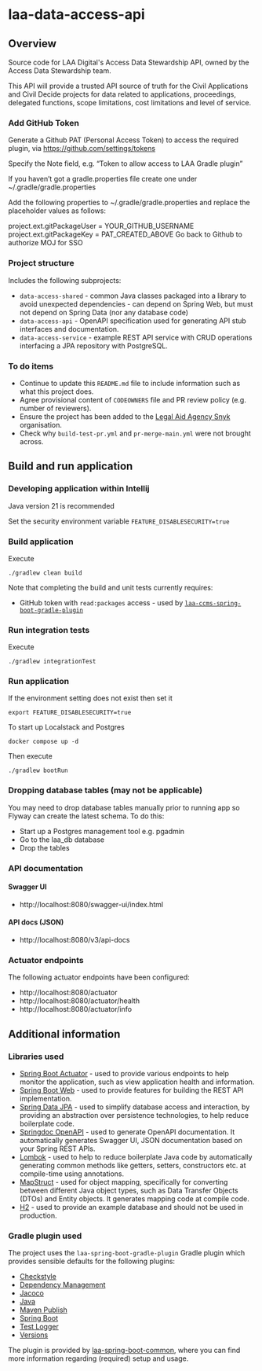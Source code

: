 # laa-data-access-api

## Overview

Source code for LAA Digital's Access Data Stewardship API, owned by the Access Data Stewardship team.

This API will provide a trusted API source of truth for the Civil Applications and Civil Decide projects for data
related to applications, proceedings, delegated functions, scope limitations, cost limitations and level of service.

### Add GitHub Token
Generate a Github PAT (Personal Access Token) to access the required plugin, via https://github.com/settings/tokens

Specify the Note field, e.g. “Token to allow access to LAA Gradle plugin”

If you haven’t got a gradle.properties file create one under ~/.gradle/gradle.properties

Add the following properties to ~/.gradle/gradle.properties and replace the placeholder values as follows:

project.ext.gitPackageUser = YOUR_GITHUB_USERNAME
project.ext.gitPackageKey = PAT_CREATED_ABOVE
Go back to Github to authorize MOJ for SSO

### Project structure
Includes the following subprojects:

- `data-access-shared` - common Java classes packaged into a library to avoid unexpected dependencies - can depend
  on Spring Web, but must not depend on Spring Data (nor any database code)
- `data-access-api` - OpenAPI specification used for generating API stub interfaces and documentation.
- `data-access-service` - example REST API service with CRUD operations interfacing a JPA repository with PostgreSQL.

### To do items
- Continue to update this `README.md` file to include information such as what this project does.
- Agree provisional content of `CODEOWNERS` file and PR review policy (e.g. number of reviewers).
- Ensure the project has been added to the [Legal Aid Agency Snyk](https://app.snyk.io/org/legal-aid-agency) organisation.
- Check why `build-test-pr.yml` and `pr-merge-main.yml` were not brought across.

## Build and run application
### Developing application within Intellij
Java version 21 is recommended

Set the security environment variable
`FEATURE_DISABLESECURITY=true`

### Build application
Execute

`./gradlew clean build`

Note that completing the build and unit tests currently requires:
- GitHub token with `read:packages` access - used by [`laa-ccms-spring-boot-gradle-plugin`](#gradle-plugin-used)

### Run integration tests
Execute

`./gradlew integrationTest`

### Run application
If the environment setting does not exist then set it

`export FEATURE_DISABLESECURITY=true`

To start up Localstack and Postgres

`docker compose up -d`

Then execute

`./gradlew bootRun`

### Dropping database tables (may not be applicable)
You may need to drop database tables manually prior to running app so Flyway can create the latest schema. To do this:
- Start up a Postgres management tool e.g. pgadmin
- Go to the laa_db database
- Drop the tables

### API documentation
#### Swagger UI
- http://localhost:8080/swagger-ui/index.html
#### API docs (JSON)
- http://localhost:8080/v3/api-docs

### Actuator endpoints
The following actuator endpoints have been configured:
- http://localhost:8080/actuator
- http://localhost:8080/actuator/health
- http://localhost:8080/actuator/info

## Additional information

### Libraries used
- [Spring Boot Actuator](https://docs.spring.io/spring-boot/reference/actuator/index.html) - used to provide various endpoints to help monitor the application, such as view application health and information.
- [Spring Boot Web](https://docs.spring.io/spring-boot/reference/web/index.html) - used to provide features for building the REST API implementation.
- [Spring Data JPA](https://docs.spring.io/spring-data/jpa/reference/jpa.html) - used to simplify database access and interaction, by providing an abstraction over persistence technologies, to help reduce boilerplate code.
- [Springdoc OpenAPI](https://springdoc.org/) - used to generate OpenAPI documentation. It automatically generates Swagger UI, JSON documentation based on your Spring REST APIs.
- [Lombok](https://projectlombok.org/) - used to help to reduce boilerplate Java code by automatically generating common
  methods like getters, setters, constructors etc. at compile-time using annotations.
- [MapStruct](https://mapstruct.org/) - used for object mapping, specifically for converting between different Java object types, such as Data Transfer Objects (DTOs)
  and Entity objects. It generates mapping code at compile code.
- [H2](https://www.h2database.com/html/main.html) - used to provide an example database and should not be used in production.

### Gradle plugin used
The project uses the `laa-spring-boot-gradle-plugin` Gradle plugin which provides
sensible defaults for the following plugins:

- [Checkstyle](https://docs.gradle.org/current/userguide/checkstyle_plugin.html)
- [Dependency Management](https://plugins.gradle.org/plugin/io.spring.dependency-management)
- [Jacoco](https://docs.gradle.org/current/userguide/jacoco_plugin.html)
- [Java](https://docs.gradle.org/current/userguide/java_plugin.html)
- [Maven Publish](https://docs.gradle.org/current/userguide/publishing_maven.html)
- [Spring Boot](https://plugins.gradle.org/plugin/org.springframework.boot)
- [Test Logger](https://github.com/radarsh/gradle-test-logger-plugin)
- [Versions](https://github.com/ben-manes/gradle-versions-plugin)

The plugin is provided by [laa-spring-boot-common](https://github.com/ministryofjustice/laa-spring-boot-common), where you can find
more information regarding (required) setup and usage.
